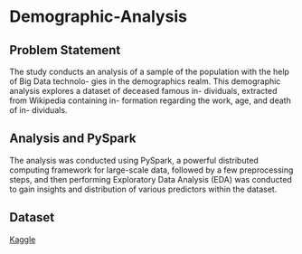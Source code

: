 # Demographic-Analysis
## Problem Statement
The study conducts an analysis of a sample of
the population with the help of Big Data technolo-
gies in the demographics realm. This demographic
analysis explores a dataset of deceased famous in-
dividuals, extracted from Wikipedia containing in-
formation regarding the work, age, and death of in-
dividuals. 
## Analysis and PySpark
The
analysis was conducted using PySpark, a powerful
distributed computing framework for large-scale
data, followed by a few preprocessing steps, and
then performing Exploratory Data Analysis (EDA)
was conducted to gain insights and distribution of
various predictors within the dataset.

## Dataset
[Kaggle](https://www.kaggle.com/datasets/imoore/age-dataset)
